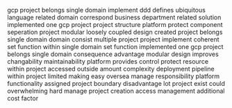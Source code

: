 gcp project belongs single domain implement ddd defines ubiquitous language related domain correspond business department related solution implemented one gcp project project structure platform protect component seperation project modular loosely coupled design created project belongs single domain domain consist multiple project project implement coherent set function within single domain set function implemented one gcp project belongs single domain consequence advantage modular design improves changability maintainability platform provides control protect resource within project accessed outside amount complexity deployment pipeline within project limited making easy oversea manage responsibility platform functionality assigned project boundary disadvantage lot project exist could overwhelming hard manage project creation access management additional cost factor